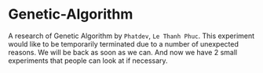 # Genetic-Algorithm
A research of Genetic Algorithm by `Phatdev`, `Le Thanh Phuc`.
This experiment would like to be temporarily terminated due to a number of unexpected reasons. We will be back as soon as we can. And now we have 2 small experiments that people can look at if necessary.
